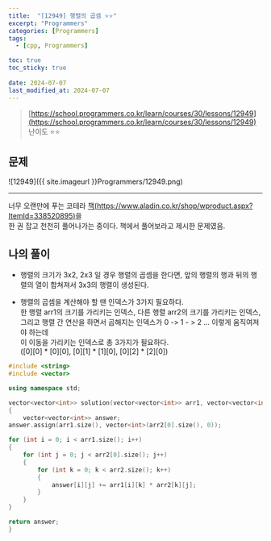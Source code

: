 ```yaml
---
title:  "[12949] 행렬의 곱셈 ⭐⭐"
excerpt: "Programmers"
categories: [Programmers]
tags:
  - [cpp, Programmers]

toc: true
toc_sticky: true
 
date: 2024-07-07
last_modified_at: 2024-07-07
---
```


> [https://school.programmers.co.kr/learn/courses/30/lessons/12949](https://school.programmers.co.kr/learn/courses/30/lessons/12949)  
> 난이도 ⭐⭐

## 문제

![12949]({{ site.imageurl }}Programmers/12949.png)  

***

너무 오랜만에 푸는 코테라 [책(https://www.aladin.co.kr/shop/wproduct.aspx?ItemId=338520895)](https://www.aladin.co.kr/shop/wproduct.aspx?ItemId=338520895)을  
한 권 잡고 천천히 풀어나가는 중이다. 책에서 풀어보라고 제시한 문제였음.  

## 나의 풀이

- 행렬의 크기가 3x2, 2x3 일 경우 행렬의 곱셈을 한다면, 앞의 행렬의 행과 뒤의 행렬의 열이 합쳐져서
  3x3의 행렬이 생성된다.

- 행렬의 곱셈을 계산해야 할 땐 인덱스가 3가지 필요하다.  
  한 행렬 arr1의 크기를 가리키는 인덱스, 다른 행렬 arr2의 크기를 가리키는 인덱스,  
  그리고 행렬 간 연산을 하면서 곱해지는 인덱스가 0 -> 1 - > 2 ... 이렇게 움직여져야 하는데  
  이 이동을 가리키는 인덱스로 총 3가지가 필요하다.  
  ([0][0] * [0][0], [0][1] * [1][0], [0][2] * [2][0])



```cpp
#include <string>
#include <vector>

using namespace std;

vector<vector<int>> solution(vector<vector<int>> arr1, vector<vector<int>> arr2)
{
    vector<vector<int>> answer;
answer.assign(arr1.size(), vector<int>(arr2[0].size(), 0));

for (int i = 0; i < arr1.size(); i++)
{
    for (int j = 0; j < arr2[0].size(); j++)
    {
	    for (int k = 0; k < arr2.size(); k++)
	    {
            answer[i][j] += arr1[i][k] * arr2[k][j];
	    }
    }
}

return answer;
}
```